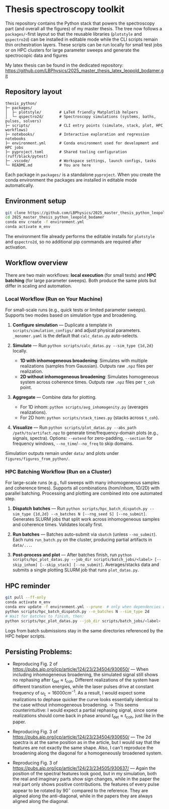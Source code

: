 # Thesis spectroscopy toolkit

This repository contains the Python stack that powers the spectroscopy part (and overall all the figures) of my master thesis.  The tree now follows a `packages/`-first layout so that the reusable libraries (`plotstyle` and `qspectro2d`) can be installed in editable mode while the CLI scripts remain thin orchestration layers. These scripts can be run locally for small test jobs or on HPC clusters for large parameter sweeps and generate the spectrocopic data and figures

My latex thesis can be found in the dedicated repository:
https://github.com/LBPhysics/2025_master_thesis_latex_leopold_bodamer.git

## Repository layout

```
thesis_python/
├─ packages/
│  ├─ plotstyle/        # LaTeX friendly Matplotlib helpers
│  └─ qspectro2d/       # Spectroscopy simulations (systems, baths, pulses, solvers)
├─ scripts/             # CLI entry points (simulate, stack, plot, HPC workflows)
├─ notebooks/           # Interactive exploration and regression notebooks
├─ environment.yml      # Conda environment used for development and HPC jobs
├─ pyproject.toml       # Shared tooling configuration (ruff/black/pytest)
├─ .vscode/             # Workspace settings, launch configs, tasks
└─ README.md            # You are here
```

Each package in `packages/` is a standalone `pyproject`.  When you create the conda environment the packages are installed in editable mode automatically.
## Environment setup

```bash
git clone https://github.com/LBPhysics/2025_master_thesis_python_leopold_bodamer.git
cd 2025_master_thesis_python_leopold_bodamer
conda env create -f environment.yml
conda activate m_env
```

The environment file already performs the editable installs for `plotstyle` and `qspectro2d`, so no additional pip commands are required after activation.

## Workflow overview

There are two main workflows: **local execution** (for small tests) and **HPC batching** (for large parameter sweeps). Both produce the same plots but differ in scaling and automation.

### Local Workflow (Run on Your Machine)
For small-scale runs (e.g., quick tests or limited parameter sweeps). Supports two modes based on simulation type and broadening.

1. **Configure simulation** — Duplicate a template in `scripts/simulation_configs/` and adjust physical parameters. `_monomer.yaml` is the default that `calc_datas.py` auto-selects.

2. **Simulate** — Run `python scripts/calc_datas.py --sim_type {1d,2d}` locally.
   - **1D with inhomogeneous broadening**: Simulates with multiple realizations (samples from Gaussian). Outputs raw `.npz` files per realization.
   - **2D without inhomogeneous broadening**: Simulates homogeneous system across coherence times. Outputs raw `.npz` files per `t_coh` point.

3. **Aggregate** — Combine data for plotting.
   - For 1D inhom: `python scripts/avg_inhomogenity.py` (averages realizations).
   - For 2D hom: `python scripts/stack_times.py` (stacks across `t_coh`).

4. **Visualize** — Run `python scripts/plot_datas.py --abs_path /path/to/artifact.npz` to generate time/frequency-domain plots (e.g., signals, spectra). Options: `--extend` for zero-padding, `--section` for frequency windows, `--no_time`/`--no_freq` to skip domains.

Simulation outputs remain under `data/` and plots under `figures/figures_from_python/`.

### HPC Batching Workflow (Run on a Cluster)
For large-scale runs (e.g., full sweeps with many inhomogeneous samples and coherence times). Supports all combinations (hom/inhom, 1D/2D) with parallel batching. Processing and plotting are combined into one automated step.

1. **Dispatch batches** — Run `python scripts/hpc_batch_dispatch.py --sim_type {1d,2d} --n_batches N [--rng_seed S] [--no_submit]`. Generates SLURM jobs that split work across inhomogeneous samples and coherence times. Validates locally first.

2. **Run batches** — Batches auto-submit via `sbatch` (unless `--no_submit`). Each runs `run_batch.py` on the cluster, producing partial artifacts in `data/...`.

3. **Post-process and plot** — After batches finish, run `python scripts/hpc_plot_datas.py --job_dir scripts/batch_jobs/<label> [--skip_inhom] [--skip_stack] [--no_submit]`. Averages/stacks data and submits a single plotting SLURM job that runs `plot_datas.py`.

## HPC reminder

```bash
git pull --ff-only
conda activate m_env
conda env update -f environment.yml --prune  # only when dependencies change
python scripts/hpc_batch_dispatch.py --n_batches N --sim_type 2d
# Wait for batches to finish, then:
python scripts/hpc_plot_datas.py --job_dir scripts/batch_jobs/<label>
```

Logs from batch submissions stay in the same directories referenced by the HPC helper scripts.

## Persisting Problems:

- Reproducing Fig. 2 of https://pubs.aip.org/jcp/article/124/23/234504/930650/ — When including inhomogeneous broadening, the simulated signal still shows no rephasing after $t_{\text{det}} \approx t_{\text{coh}}$. Different realizations of the system have different transition energies, while the laser pulses drive at constant frequency of $\omega_L = 16000 cm^{-1}$. As a result, I would expect some realizations to dephase quicker the curve looks essentially identical to the case without inhomogeneous broadening. → This seems counterintuitive: I would expect a partial rephasing signal, since some realizations should come back in phase around $t_{\text{det}} \approx t_{\text{coh}}$, just like in the paper.

- Reproducing Fig. 3 of https://pubs.aip.org/jcp/article/124/23/234504/930650/ — The 2d spectra is at the same position as in the article, but I would say that the features are not exactly the same shape.
Also, I can't reproduce the broadening along the diagonal for a homogeneously broadened system.

- Reproducing Fig. 3 of https://pubs.aip.org/jcp/article/124/23/234505/930637/ —  Again the position of the spectral features look good, but in my simulation, both the real and imaginary parts show sign changes, while in the paper the real part only shows positive contributions. the features of every pulse appear to be rotated by $90^{\circ}$ compared to the reference. They are aligned along the anti-diagonal, while in the papers they are always aligned along the diagonal.
